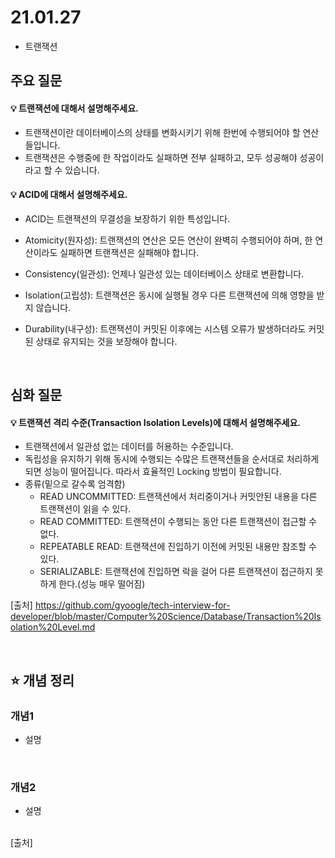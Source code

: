 # 21.01.27
* 트랜잭션
## 주요 질문

   
#### 💡 트랜잭션에 대해서 설명해주세요.
   * 트랜잭션이란 데이터베이스의 상태를 변화시키기 위해 한번에 수행되어야 할 연산들입니다.
   * 트랜잭션은 수행중에 한 작업이라도 실패하면 전부 실패하고, 모두 성공해야 성공이라고 할 수 있습니다.


#### 💡 ACID에 대해서 설명해주세요.

* ACID는 트랜잭션의 무결성을 보장하기 위한 특성입니다.

* Atomicity(원자성): 트랜잭션의 연산은 모든 연산이 완벽히 수행되어야 하며, 한 연산이라도 실패하면 트랜잭션은 실패해야 합니다.
* Consistency(일관성): 언제나 일관성 있는 데이터베이스 상태로 변환합니다.
* Isolation(고립성): 트랜잭션은 동시에 실행될 경우 다른 트랜잭션에 의해 영향을 받지 않습니다.
* Durability(내구성): 트랜잭션이 커밋된 이후에는 시스템 오류가 발생하더라도 커밋된 상태로 유지되는 것을 보장해야 합니다.




<br/>

## 심화 질문



#### 💡 트랜잭션 격리 수준(Transaction Isolation Levels)에 대해서 설명해주세요.

* 트랜잭션에서 일관성 없는 데이터를 허용하는 수준입니다.
* 독립성을 유지하기 위해 동시에 수행되는 수많은 트랜잭션들을 순서대로 처리하게 되면 성능이 떨어집니다.  따라서 효율적인 Locking 방법이 필요합니다.
* 종류(밑으로 갈수록 엄격함)
   * READ UNCOMMITTED: 트랜잭션에서 처리중이거나 커밋안된 내용을 다른 트랜잭션이 읽을 수 있다.
   * READ COMMITTED: 트랜잭션이 수행되는 동안 다른 트랜잭션이 접근할 수 없다.
   * REPEATABLE READ: 트랜잭션에 진입하기 이전에 커밋된 내용만 참조할 수 있다.
   * SERIALIZABLE: 트랜잭션에 진입하면 락을 걸어 다른 트랜잭션이 접근하지 못하게 한다.(성능 매우 떨어짐)

[출처] https://github.com/gyoogle/tech-interview-for-developer/blob/master/Computer%20Science/Database/Transaction%20Isolation%20Level.md




<br/>

## ⭐ 개념 정리

### 개념1
   * 설명
   
   

<br/>

### 개념2
   * 설명


<br/>
[출처]
